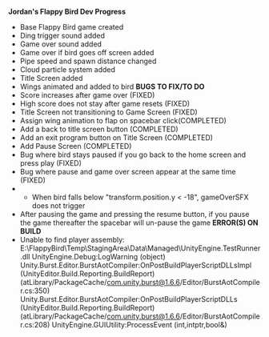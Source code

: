 **Jordan's Flappy Bird Dev Progress**
- Base Flappy Bird game created
- Ding trigger sound added
- Game over sound added
- Game over if bird goes off screen added
- Pipe speed and spawn distance changed
- Cloud particle system added
- Title Screen added
- Wings animated and added to bird
**BUGS TO FIX/TO DO**
- Score increases after game over (FIXED)
- High score does not stay after game resets (FIXED)
- Title Screen not transitioning to Game Screen (FIXED)
- Assign wing animation to flap on spacebar click(COMPLETED)
- Add a back to title screen button (COMPLETED)
- Add an exit program button on Title Screen (COMPLETED)
- Add Pause Screen (COMPLETED)
- Bug where bird stays paused if you go back to the home screen and press play (FIXED)
- Bug where pause and game over screen appear at the same time (FIXED)
- - When bird falls below "transform.position.y < -18", gameOverSFX does not trigger
- After pausing the game and pressing the resume button, if you pause the game thereafter the spacebar will un-pause the game
**ERROR(S) ON BUILD**
- Unable to find player assembly: E:\FlappyBird\Temp\StagingArea\Data\Managed\UnityEngine.TestRunner.dll
  UnityEngine.Debug:LogWarning (object)
  Unity.Burst.Editor.BurstAotCompiler:OnPostBuildPlayerScriptDLLsImpl (UnityEditor.Build.Reporting.BuildReport) (atLibrary/PackageCache/com.unity.burst@1.6.6/Editor/BurstAotCompiler.cs:350)
  Unity.Burst.Editor.BurstAotCompiler:OnPostBuildPlayerScriptDLLs (UnityEditor.Build.Reporting.BuildReport) (atLibrary/PackageCache/com.unity.burst@1.6.6/Editor/BurstAotCompiler.cs:208)
  UnityEngine.GUIUtility:ProcessEvent (int,intptr,bool&)
